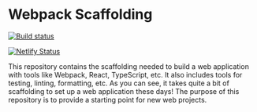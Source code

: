 # Webpack Scaffolding

[![Build status](https://github.com/stepchowfun/webpack-scaffolding/workflows/Continuous%20integration/badge.svg?branch=master)](https://github.com/stepchowfun/webpack-scaffolding/actions?query=branch%3Amaster)

[![Netlify Status](https://api.netlify.com/api/v1/badges/d3c1deed-7b90-441f-aada-3b2ffdff10d3/deploy-status)](https://app.netlify.com/sites/webpack-scaffolding/deploys)

This repository contains the scaffolding needed to build a web application with
tools like Webpack, React, TypeScript, etc. It also includes tools for testing,
linting, formatting, etc. As you can see, it takes quite a bit of scaffolding to
set up a web application these days! The purpose of this repository is to
provide a starting point for new web projects.
